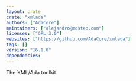 ```yaml
---
layout: crate
crate: "xmlada"
authors: ["AdaCore"]
maintainers: ["alejandro@mosteo.com"]
licenses: ["GPL 3.0"]
websites: ["https://github.com/AdaCore/xmlada"]
tags: []
version: "16.1.0"
dependencies: 
---
```

The XML/Ada toolkit

